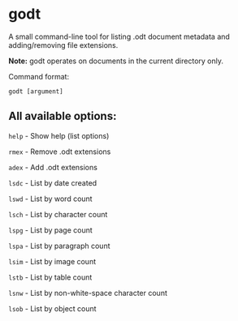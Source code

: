 # godt
A small command-line tool for listing .odt document metadata and adding/removing file extensions.

**Note:** godt operates on documents in the current directory only.

Command format:

`godt [argument]`

## All available options:

`help` - Show help (list options)

`rmex` - Remove .odt extensions

`adex` - Add .odt extensions

`lsdc` - List by date created

`lswd` - List by word count

`lsch` - List by character count

`lspg` - List by page count

`lspa` - List by paragraph count

`lsim` - List by image count

`lstb` - List by table count

`lsnw` - List by non-white-space character count

`lsob` - List by object count
